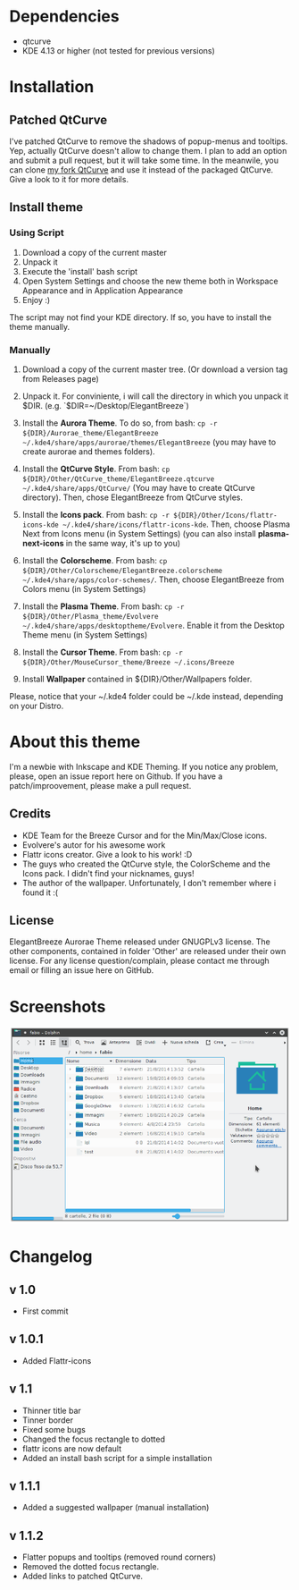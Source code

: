 Dependencies
==============
* qtcurve
* KDE 4.13 or higher (not tested for previous versions)

Installation
==============
Patched QtCurve
------
I've patched QtCurve to remove the shadows of popup-menus and tooltips. Yep, actually QtCurve doesn't allow to change them. I plan to add an option and submit a pull request, but it will take some time. In the meanwile, you can clone [my fork QtCurve](https://github.com/gnufabio/qtcurve) and use it instead of the packaged QtCurve. Give a look to it for more details.

Install theme
------
### Using Script
1. Download a copy of the current master
2. Unpack it
3. Execute the 'install' bash script
4. Open System Settings and choose the new theme both in Workspace Appearance and in Application Appearance
5. Enjoy :)

The script may not find your KDE directory. If so, you have to install the theme manually.

### Manually
1. Download a copy of the current master tree. (Or download a version tag from Releases page)

2. Unpack it. For conviniente, i will call the directory in which you unpack it $DIR. (e.g. `$DIR=~/Desktop/ElegantBreeze`)

3. Install the **Aurora Theme**. To do so, from bash: `cp -r ${DIR}/Aurorae_theme/ElegantBreeze ~/.kde4/share/apps/aurorae/themes/ElegantBreeze` (you may have to create aurorae and themes folders).

4. Install the **QtCurve Style**. From bash: `cp ${DIR}/Other/QtCurve_theme/ElegantBreeze.qtcurve ~/.kde4/share/apps/QtCurve/` (You may have to create QtCurve directory). Then, chose ElegantBreeze from QtCurve styles.

5. Install the **Icons pack**. From bash: `cp -r ${DIR}/Other/Icons/flattr-icons-kde ~/.kde4/share/icons/flattr-icons-kde`. Then, choose Plasma Next from Icons menu (in System Settings) (you can also install **plasma-next-icons** in the same way, it's up to you)

6. Install the **Colorscheme**. From bash: `cp ${DIR}/Other/Colorscheme/ElegantBreeze.colorscheme ~/.kde4/share/apps/color-schemes/`. Then, choose ElegantBreeze from Colors menu (in System Settings)

7. Install the **Plasma Theme**. From bash: `cp -r ${DIR}/Other/Plasma_theme/Evolvere ~/.kde4/share/apps/desktoptheme/Evolvere`. Enable it from the Desktop Theme menu (in System Settings)

8. Install the **Cursor Theme**. From bash: `cp -r ${DIR}/Other/MouseCursor_theme/Breeze ~/.icons/Breeze`

9. Install **Wallpaper** contained in ${DIR}/Other/Wallpapers folder.

Please, notice that your ~/.kde4 folder could be ~/.kde instead, depending on your Distro.

About this theme
==============
I'm a newbie with Inkscape and KDE Theming. If you notice any problem, please, open an issue report here on Github.
If you have a patch/improovement, please make a pull request.

Credits
------
* KDE Team for the Breeze Cursor and for the Min/Max/Close icons.
* Evolvere's autor for his awesome work
* Flattr icons creator. Give a look to his work! :D
* The guys who created the QtCurve style, the ColorScheme and the Icons pack. I didn't find your nicknames, guys!
* The author of the wallpaper. Unfortunately, I don't remember where i found it :(

License
------
ElegantBreeze Aurorae Theme released under GNUGPLv3 license. The other components, contained in folder 'Other' are released under their own license. For any license question/complain, please contact me through email or filling an issue here on GitHub.

Screenshots
==============
![Screenshot1](/Screenshot1.png)

Changelog
==============

v 1.0
------
* First commit

v 1.0.1
------
* Added Flattr-icons

v 1.1
------
* Thinner title bar
* Tinner border
* Fixed some bugs
* Changed the focus rectangle to dotted
* flattr icons are now default
* Added an install bash script for a simple installation

v 1.1.1
------
* Added a suggested wallpaper (manual installation)

v 1.1.2
------
* Flatter popups and tooltips (removed round corners)
* Removed the dotted focus rectangle.
* Added links to patched QtCurve.